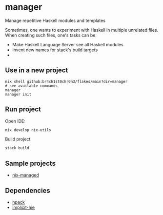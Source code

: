 # manager

Manage repetitive Haskell modules and templates

Sometimes, one wants to experiment with Haskell in multiple unrelated files. When creating such files, one's tasks can be:

- Make Haskell Language Server see all Haskell modules
- Invent new names for stack's build targets
- 

## Use in a new project

```console
nix shell github:br4ch1st0chr0n3/flakes/main?dir=manager
# see available commands
manager
manager init
```

## Run project

Open IDE:

  ```sh
  nix develop nix-utils
  ```

Build project

  ```sh
  stack build
  ```

## Sample projects

- [nix-managed](https://github.com/br4ch1st0chr0n3/nix-managed)

## Dependencies

- [hpack](https://github.com/sol/hpack)
- [implicit-hie](https://github.com/Avi-D-coder/implicit-hie)
